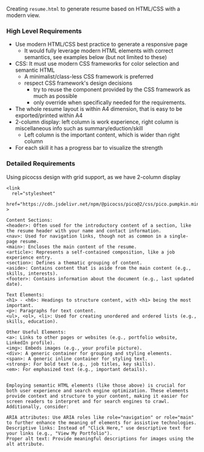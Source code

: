 Creating `resume.html` to generate resume based on HTML/CSS with a modern view.

### High Level Requirements
- Use modern HTML/CSS best practice to generate a responsive page
  - It would fully leverage modern HTML elements with correct semantics, see examples below (but not limited to these)
- CSS: It must use modern CSS frameworks for color selection and semantic HTML
  - A minimalist/class-less CSS framework is preferred
  - respect CSS framework's design decisions
    - try to reuse the component provided by the CSS framework as much as possible
    - only override when specifically needed for the requirements.
- The whole resume layout is within A4 dimension, that is easy to be exported/printed within A4
- 2-column display: left column is work experience, right column is miscellaneous info such as summary/eduction/skill
  - Left column is the important content, which is wider than right column
- For each skill it has a progress bar to visualize the strength


### Detailed Requirements
Using picocss design with grid support, as we have 2-column display
```
<link
  rel="stylesheet"
  href="https://cdn.jsdelivr.net/npm/@picocss/pico@2/css/pico.pumpkin.min.css"
>
```


```
Content Sections:
<header>: Often used for the introductory content of a section, like the resume header with your name and contact information.
<nav>: Used for navigation links, though not as common in a single-page resume.
<main>: Encloses the main content of the resume.
<article>: Represents a self-contained composition, like a job experience entry.
<section>: Defines a thematic grouping of content.
<aside>: Contains content that is aside from the main content (e.g., skills, interests).
<footer>: Contains information about the document (e.g., last updated date). 

Text Elements:
<h1> - <h6>: Headings to structure content, with <h1> being the most important.
<p>: Paragraphs for text content.
<ul>, <ol>, <li>: Used for creating unordered and ordered lists (e.g., skills, education). 

Other Useful Elements:
<a>: Links to other pages or websites (e.g., portfolio website, LinkedIn profile).
<img>: Embeds images (e.g., your profile picture).
<div>: A generic container for grouping and styling elements.
<span>: A generic inline container for styling text.
<strong>: For bold text (e.g., job titles, key skills).
<em>: For emphasized text (e.g., important details). 


Employing semantic HTML elements (like those above) is crucial for both user experience and search engine optimization. These elements provide context and structure to your content, making it easier for screen readers to interpret and for search engines to crawl. Additionally, consider:

ARIA attributes: Use ARIA roles like role="navigation" or role="main" to further enhance the meaning of elements for assistive technologies.
Descriptive links: Instead of "Click Here," use descriptive text for your links (e.g., "View My Portfolio").
Proper alt text: Provide meaningful descriptions for images using the alt attribute. 
```